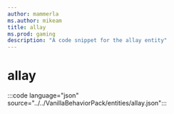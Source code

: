 ```yaml
---
author: mammerla
ms.author: mikeam
title: allay
ms.prod: gaming
description: "A code snippet for the allay entity"
---
```


# allay

:::code language="json" source="../../VanillaBehaviorPack/entities/allay.json":::
